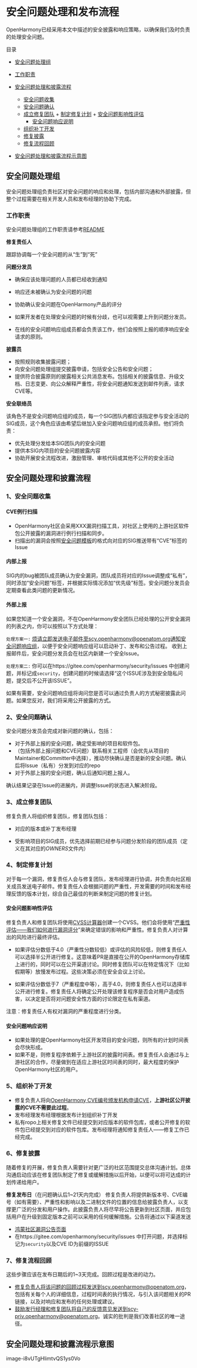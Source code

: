 # 安全问题处理和发布流程

OpenHarmony已经采用本文中描述的安全披露和响应策略，以确保我们及时负责的处理安全问题。

目录

+ [安全问题处理组](#安全问题处理组)
+ [工作职责](#工作职责)
+ [安全问题处理和披露流程](#安全问题处理和披露流程)
     + [安全问题收集](#安全问题收集)
     + [安全问题确认](#安全问题确认)
     + [成立修复团队](#成立修复团队)
      + [制定修复计划](#制定修复计划)
             + [安全问题影响性评估](#安全问题影响性评估)
        + [安全问题响应说明](#安全问题响应说明)
     + [组织补丁开发](#组织补丁开发)
     + [修复披露](#修复披露)
  + [修复流程回顾](#修复流程回顾)
  
+ [安全问题处理和披露流程示意图](#安全问题处理和披露流程示意图)



## 安全问题处理组

安全问题处理组负责社区对安全问题的响应和处理，包括内部沟通和外部披露，但整个过程需要在相关开发人员和发布经理的协助下完成。


### 工作职责

安全问题处理组的工作职责请参考[README](https://gitee.com/openharmony/security/blob/master/README.md)


**修复责任人**

跟踪协调每一个安全问题的从“生”到“死”


**问题分发员**

- 确保应该处理问题的人员都已经收到通知

- 响应还未被确认为安全问题的问题

- 协助确认安全问题在OpenHarmony产品的评分

- 如果开发者在处理安全问题的时候有分歧，也可以视需要上升到问题分发员。

- 在线的安全问题响应组成员都会负责该工作，他们会按照上报的顺序响应安全请求的原则。


**披露员**

- 按照规则收集披露问题；
- 向安全问题处理组提交披露申请，包括安全公告和安全问题；
- 提供符合披露原则的披露相关公共消息发布。包括相关的披露信息、升级文档、日志变更、向公众解释严重性，将安全问题通知发送到邮件列表，请求CVE等。



**安全联络员**

该角色不是安全问题响应组的成员，每一个SIG团队内都应该指定参与安全活动的SIG成员，这个角色应该由希望后继加入安全问题响应组的成员承担。他们将负责：

+ 优先处理分发给本SIG团队内的安全问题
+ 提供本SIG内项目的安全问题披露内容
+ 协助开展安全流程改进，激励管理、审核代码或其他不公开的安全活动



## 安全问题处理和披露流程

### 1、安全问题收集

####  CVE例行扫描

- OpenHarmony社区会采用XXX漏洞扫描工具，对社区上使用的上游社区软件包公开披露的漏洞进行例行扫描和同步。
- 扫描出的漏洞会按照[安全问题模板](template-security-bug.md)的格式向对应的SIG推送带有“CVE”标签的Issue



#### 内部上报

SIG内的bug被团队成员确认为安全漏洞，团队成员将对应的Issue调整成“私有”，同时添加“安全问题”标签，并根据实际情况添加“优先级”标签。安全问题分发员会定期查看此类问题的更新情况。



####  外部上报

如果您知道一个安全漏洞，不在OpenHarmony安全团队已经处理的公开安全漏洞的列表之内，你可以按照以下方式处理：

`处理方案一:`  烦请立即发送电子邮件至scy.openharmony@openatom.org通知安全问题响应组，以便于安全问题响应组可以启动补丁、发布和公告过程。
收到上报邮件后，安全问题分发员会在社区内新建一个安全Issue。

`处理方案二:` 你可以在https://gitee.com/openharmony/security/issues 中创建问题，并标记成`security`，创建问题的时候请选择“这个ISSUE涉及到安全隐私问题，提交后不公开该ISSUE”。

如果有需要，安全问题响应组将询问您是否可以通过负责人的方式秘密披露此问题。如果您反对，我们将采用公开披露的方式。



### 2、安全问题确认

安全问题分发员会完成对新问题的确认，包括：

- 对于外部上报的安全问题，确定受影响的项目和软件包。
- （包括外部上报问题和CVE问题）联系相关工程师（会优先从项目的Maintainer和Committer中选择），推动尽快确认是否是新的安全问题。确认后将Issue（私有）分发到对应的repo
- 对于外部上报的安全问题，确认后通知问题上报人。

确认结果记录在Issue的进展内，并调整Issue的状态进入解决阶段。



### 3、成立修复团队

修复负责人将组织修复团队，修复团队包括：

- 对应的版本或补丁发布经理

- 受影响项目的SIG成员，优先选择前期已经参与问题分发阶段的团队成员（定义在其对应的*OWNERS*文件内）



### 4、制定修复计划

对于每一个漏洞，修复责任人会与修复团队，发布经理进行协调，并负责向社区相关成员发送电子邮件。修复责任人会根据问题的严重性，开发需要的时间和发布经理反馈的版本计划，综合自己最佳的判断来制定问题的修复计划。



#### 安全问题影响性评估

修复负责人和修复团队将使用[CVSS计算器](https://www.first.org/cvss/calculator/3.1)创建一个CVSS。他们会将使用“[严重性评估——我们如何进行漏洞评分]()”来确定错误的影响和严重性。修复负责人对计算出的风险进行最终评估。

- 如果评估分数低于4.0（严重性分数较低）或评估的风险较低，则修复责任人可以选择半公开进行修复。这意味着PR是直接在公开的OpenHarmony存储库上进行的，同时可以在公开渠道讨论。同时修复团队可以在特定情况下（比如假期等）放慢发布过程。这些决策必须在安全会议上讨论。

- 如果评估分数低于7（严重程度中等），高于4.0，则修复责任人也可以选择半公开进行修复。修复责任人将确定公开处理该修复程序是否会对用户造成伤害，以决定是否将对问题安全性方面的讨论限定在私有渠道。

注意：修复责任人有权对漏洞的严重程度进行分类。



#### 安全问题响应说明

- 如果处理的是OpenHarmony社区开发项目的安全问题，则所有的计划时间表会尽快形成。
- 如果不是，则修复程序依赖于上游社区的披露时间表。修复责任人会通过与上游社区的合作，尽量做到在适应上游社区时间表的同时，最大程度的保护OpenHarmony社区的用户。



### 5、组织补丁开发

+ 修复负责人将向[OpenHarmony CVE编号颁发机构申请CVE](cve-request.md)，**上游社区公开披露的CVE不需要此过程**。
+ 发布经理发布经理根据发布计划组织补丁开发
+ 私有ropo上相关修复文件已经提交到对应版本的软件包库，或者公开修复的软件包已经提交到对应的软件包库。发布经理将通知修复责任人——修复工作已经完成。


### 6、修复披露

随着修复的开展，修复负责人需要针对更广泛的社区范围提交总体沟通计划。总体沟通启动应该在修复团队制定了修复或缓解措施以后开始，以便可以将可达成的计划传递给用户。

**修复发布日**（在问题确认后1~21天内完成）
修复负责人将提供新版本号、CVE编号（如有需要）、严重性和影响以及二进制文件的位置的信息给披露负责人，以支撑更广泛的分发和用户操作。此披露负责人将尽早将公告更新到社区页面，并应包括用户在升级到固定版本之前可以采用的任何缓解措施。公告将通过以下渠道发送
  + [鸿蒙社区漏洞公告页面](https://gitee.com/openharmony/security/blob/master/%E6%BC%8F%E6%B4%9E%E5%85%AC%E5%91%8A/README.md)
  + 在https://gitee.com/openharmony/security/issues 中打开问题，并选择标记为`security`以及CVE ID为前缀的ISSUE
  

### 7、修复流程回顾

这些步骤应该在发布日期后的1~3天完成。回顾过程是改进的动力。

+ 修复负责人将该问题的回顾过程发送到scy.openharmony@openatom.org，包括有关每个人的详细信息，过程时间表的执行情况，与引入该问题相关的PR链接，以及对响应和发布的任何处理或建议。
+ 鼓励发行经理和修复团队将自己的反馈意见发送到scy-priv.openharmony@openatom.org。诚实的批判是我们改善社区的唯一途径。



## 安全问题处理和披露流程示意图
image-i8vUTgHlimtvQS1ys0Vo

